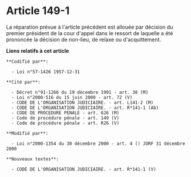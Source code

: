 # Article 149-1

La réparation prévue à l'article précédent est allouée par décision du premier président de la cour d'appel dans le ressort
de laquelle a été prononcée la décision de non-lieu, de relaxe ou d'acquittement.

**Liens relatifs à cet article**

	**Codifié par**:

	  - Loi n°57-1426 1957-12-31

	**Cité par**:

	  - Décret n°91-1266 du 19 décembre 1991 - art. 38 (M)
	  - Loi n°2000-516 du 15 juin 2000 - art. 72 (V)
	  - CODE DE L'ORGANISATION JUDICIAIRE. - art. L141-2 (M)
	  - CODE DE L'ORGANISATION JUDICIAIRE. - art. R*141-1 (Ab)
	  - CODE DE PROCEDURE PENALE - art. 626 (M)
	  - Code de procédure pénale - art. 149 (V)
	  - Code de procédure pénale - art. R26 (V)

	**Modifié par**:

	  - Loi n°2000-1354 du 30 décembre 2000 - art. 4 () JORF 31 décembre 2000

	**Nouveaux textes**:

	  - CODE DE L'ORGANISATION JUDICIAIRE. - art. R*141-1 (V)

